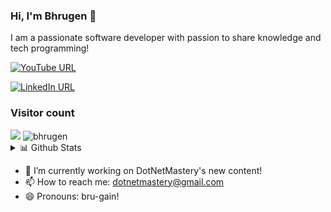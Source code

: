 ### Hi, I'm Bhrugen 👋

I am a passionate software developer with passion to share knowledge and tech programming!

[![YouTube URL](https://img.shields.io/static/v1?color=red&label=youtube&logo=youtube&logoColor=white&style=for-the-badge&message=Subscribe)](https://www.youtube.com/c/dotnetmastery)

[![LinkedIn URL](https://img.shields.io/static/v1?color=blue&label=linkedin&logo=linkedin&logoColor=white&style=for-the-badge&message=Connect)](https://www.linkedin.com/in/bhrugenpatel)



### Visitor count
<img src="https://profile-counter.glitch.me/bhrugen/count.svg" />

<img src="https://github.com/bhrugen/bhrugen/blob/main/githubLogo.png" alt="bhrugen" />
 <details>
<summary>📊 Github Stats</summary>

<p align="center"> <img src="https://github-readme-stats.vercel.app/api?username=bhrugen&show_icons=true&theme=gotham" alt="Bhrugen Patel | Stats" />

</details>

- 🔭 I’m currently working on DotNetMastery's new content!
- 📫 How to reach me: dotnetmastery@gmail.com
- 😄 Pronouns: bru-gain!

<!--
**bhrugen/bhrugen** is a ✨ _special_ ✨ repository because its `README.md` (this file) appears on your GitHub profile.

Here are some ideas to get you started:


-->

